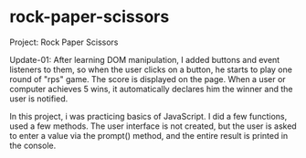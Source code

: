 # rock-paper-scissors
Project: Rock Paper Scissors

Update-01:
After learning DOM manipulation, I added buttons and event listeners to them, so when the user clicks on a button, he starts to play one round of "rps" game. The score is displayed on the page. When a user or computer achieves 5 wins, it automatically declares him the winner and the user is notified.

In this project, i was practicing basics of JavaScript. I did a few functions, used a few methods.
The user interface is not created, but the user is asked to enter a value via the prompt() method, and the entire result is printed in the console.